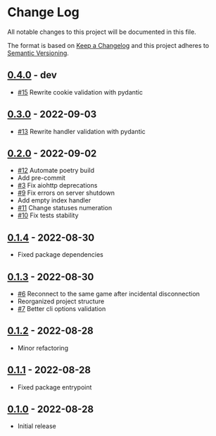 # Change Log

All notable changes to this project will be documented in this file.

The format is based on [Keep a Changelog](http://keepachangelog.com/)
and this project adheres to [Semantic Versioning](http://semver.org/).

## [0.4.0] - dev

- [#15] Rewrite cookie validation with pydantic

## [0.3.0] - 2022-09-03

- [#13] Rewrite handler validation with pydantic

## [0.2.0] - 2022-09-02

- [#12] Automate poetry build
- Add pre-commit
- [#3] Fix aiohttp deprecations
- [#9] Fix errors on server shutdown
- Add empty index handler
- [#11] Change statuses numeration
- [#10] Fix tests stability

## [0.1.4] - 2022-08-30

- Fixed package dependencies

## [0.1.3] - 2022-08-30

- [#6] Reconnect to the same game after incidental disconnection
- Reorganized project structure
- [#7] Better cli options validation

## [0.1.2] - 2022-08-28

- Minor refactoring

## [0.1.1] - 2022-08-28

- Fixed package entrypoint

## [0.1.0] - 2022-08-28

- Initial release

[0.4.0]: https://github.com/vyalovvldmr/onx/compare/v0.3.0...v0.4.0
[#15]: https://github.com/vyalovvldmr/onx/issues/15
[0.3.0]: https://github.com/vyalovvldmr/onx/compare/v0.2.0...v0.3.0
[#13]: https://github.com/vyalovvldmr/onx/issues/13
[0.2.0]: https://github.com/vyalovvldmr/onx/compare/v0.1.4...v0.2.0
[#12]: https://github.com/vyalovvldmr/onx/issues/12
[#3]: https://github.com/vyalovvldmr/onx/issues/3
[#9]: https://github.com/vyalovvldmr/onx/issues/9
[#11]: https://github.com/vyalovvldmr/onx/issues/11
[#10]: https://github.com/vyalovvldmr/onx/issues/10
[0.1.4]: https://github.com/vyalovvldmr/onx/compare/v0.1.3...v0.1.4
[#6]: https://github.com/vyalovvldmr/onx/issues/6
[#7]: https://github.com/vyalovvldmr/onx/issues/7
[0.1.3]: https://github.com/vyalovvldmr/onx/compare/v0.1.2...v0.1.3
[0.1.2]: https://github.com/vyalovvldmr/onx/compare/v0.1.1...v0.1.2
[0.1.1]: https://github.com/vyalovvldmr/onx/compare/v0.1.0...v0.1.1
[0.1.0]: https://github.com/vyalovvldmr/onx/releases/tag/v0.1.0
